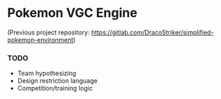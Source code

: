 # Pokemon VGC Engine

(Previous project repository: https://gitlab.com/DracoStriker/simplified-pokemon-environment)

### TODO

* Team hypothesizing
* Design restriction language
* Competition/training logic